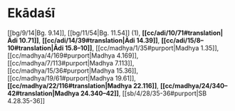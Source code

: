 # Ekādaśī

[[bg/9/14|Bg. 9.14]], [[bg/11/54|Bg. 11.54]] (1), **[[cc/adi/10/71#translation|Ādi 10.71]]**, **[[cc/adi/14/39#translation|Ādi 14.39]]**, **[[cc/adi/15/8–10#translation|Ādi 15.8–10]]**, [[cc/madhya/1/35#purport|Madhya 1.35]], [[cc/madhya/4/169#purport|Madhya 4.169]], [[cc/madhya/7/113#purport|Madhya 7.113]], [[cc/madhya/15/36#purport|Madhya 15.36]], [[cc/madhya/19/61#purport|Madhya 19.61]], **[[cc/madhya/22/116#translation|Madhya 22.116]]**, **[[cc/madhya/24/340–42#translation|Madhya 24.340–42]]**, [[sb/4/28/35-36#purport|SB 4.28.35-36]]

